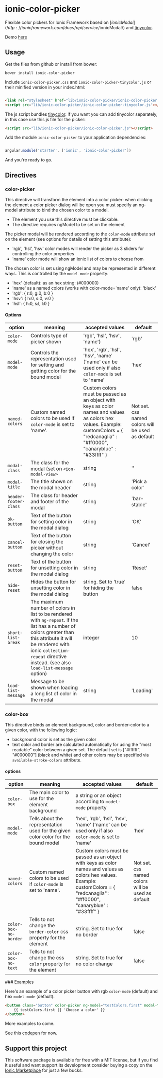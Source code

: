 # ionic-color-picker

Flexible color pickers for Ionic Framework based on [$ionicModal](http://ionicframework.com/docs/api/service/$ionicModal/) and [tinycolor](https://github.com/bgrins/TinyColor).

Demo [here](http://codepen.io/bianchimro/pen/EVYgym?editors=101)


## Usage

Get the files from github or install from bower:
```
bower install ionic-color-picker
```


Include `ionic-color-picker.css`  and `ionic-color-picker-tinycolor.js` or their minified version in your index.html:

```html

<link rel="stylesheet" href="lib/ionic-color-picker/ionic-color-picker.css">
<script src="lib/ionic-color-picker/ionic-color-picker-tinycolor.js"></script>

```
The js script bundles [tinycolor](https://github.com/bgrins/TinyColor).
If you want you can add tinycolor separately, in this case use this js file for the picker:


```html
<script src="lib/ionic-color-picker/ionic-color-picker.js"></script>
```


Add the module `ionic-color-picker` to your application dependencies:

```javascript

angular.module('starter', ['ionic', 'ionic-color-picker'])


```


And you're ready to go.



## Directives

### color-picker

This directive will transform the element into a color picker: when clicking the element a color picker dialog will be open you must specify an ng-model attribute to bind the chosen color to a model.

* The element you use this directive must be clickable.
* The directive requires ngModel to be set on the element

The picker modal will be rendered according to the `color-mode` attribute set on the element (see options for details of setting this attribute):

* 'rgb', 'hsl', 'hsv' color modes will render the picker as 3 sliders for controlling the color properties
* 'name' color mode will show an ionic list of colors to choose from

The chosen color is set using ngModel and may be represented in different ways. This is controlled by the `model-mode` property:

* 'hex' (default): as an hex string: (#000000)
* 'name' as a named colors (works with color-mode='name' only): 'black'
* 'rgb': { r:0, g:0, b:0 }
* 'hsv': { h:0, s:0, v:0 }
* 'hsl': { h:0, s:l, l:0 }

#### Options

option|meaning|accepted values|default
---|---|---|---
`color-mode`|Controls type of picker shown|'rgb', 'hsl', 'hsv', 'name')|'rgb'
`model-mode`|Controls the representation used for setting and getting color for the bound model|'hex', 'rgb', 'hsl', 'hsv', 'name' ('name' can be used only if also `color-mode` is set to 'name'|'hex'
`named-colors`|Custom named colors to be used if `color-mode` is set to 'name'.|Custom colors must be passed as an object with keys as color names and values as colors hex values. Example: customColors = { "redcanaglia" : "#ff0000", "canaryblue" : "#33ffff" }|Not set. css named colors will be used as default
`modal-class`|The class for the modal (set on `<ion-modal-view>`|string|''
`modal-title`|The title shown on the modal header|string|'Pick a color'
`header-footer-class`|The class for header and footer of the modal|string|'bar-stable'
`ok-button`|Text of the button for setting color in the modal dialog|string|'OK'
`cancel-button`|Text of the button for closing the picker without changing the color|string|'Cancel'
`reset-button`|Text of the button for unsetting color in the modal dialog|string|'Reset'
`hide-reset`|Hides the button for unsetting color in the modal dialog|string. Set to 'true' for hiding the button|false
`short-list-break`|The maximum number of colors in list to be rendered with `ng-repeat`. If the list has a number of colors greater than this attribute it will be rendered with ionic `collection-repeat` directive instead. (see also `load-list-message` option)|integer|10
`load-list-message`|Message to be shown when loading a long list of color in the modal|string|'Loading'



### color-box
This directive binds an element background, color and border-color to a given color, with the following logic:

* background color is set as the given color
* text color and border are calculated automatically for using the "most readable" color between a given set. The default set is ["#ffffff", "#000000"] (black and white)  and  other colors may be specified via `available-stroke-colors` attribute. 


#### options


option|meaning|accepted values|default
---|---|---|---
`color-box`|The main color to use for the element background| a string or an object according to `model-mode` property|
`model-mode`|Tells about the representation used for the given color color for the bound model|'hex', 'rgb', 'hsl', 'hsv', 'name' ('name' can be used only if also `color-mode` is set to 'name'|'hex'
`named-colors`|Custom named colors to be used if `color-mode` is set to 'name'.|Custom colors must be passed as an object with keys as color names and values as colors hex values. Example: customColors = { "redcanaglia" : "#ff0000", "canaryblue" : "#33ffff" }|Not set. css named colors will be used as default
`color-box-no-border`|Tells to not change the `border-color` css property for the element| string. Set to true for no border| false
`color-box-no-text`|Tells to not change the css `color` property for the element| string. Set to true for no color change| false



### Examples

Here's an example of a color picker button with rgb `color-mode` (default) and hex `model-mode` (default).

```html
<button class="button" color-picker ng-model="testColors.first" modal-title="Choose a color" color-box="{{testColors.first}}">
    {{ testColors.first || 'Choose a color' }} 
</button>    
```

More examples to come.

See this [codepen](http://codepen.io/bianchimro/pen/EVYgym?editors=101) for now.


## Support this project

This software package is available for free with a MIT license, but
if you find it useful and want support its development consider buying a copy on the [Ionic Marketplace](http://market.ionic.io/plugins/ionic-color-picker) for just a few bucks.
